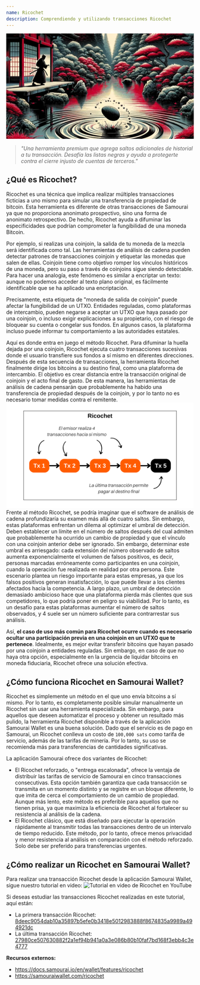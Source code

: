 ```yaml
---
name: Ricochet
description: Comprendiendo y utilizando transacciones Ricochet
---
```

![portada ricochet](assets/cover.jpeg)

> *"Una herramienta premium que agrega saltos adicionales de historial a tu transacción. Desafía las listas negras y ayuda a protegerte contra el cierre injusto de cuentas de terceros."*

## ¿Qué es Ricochet?
Ricochet es una técnica que implica realizar múltiples transacciones ficticias a uno mismo para simular una transferencia de propiedad de bitcoin. Esta herramienta es diferente de otras transacciones de Samourai ya que no proporciona anonimato prospectivo, sino una forma de anonimato retrospectivo. De hecho, Ricochet ayuda a difuminar las especificidades que podrían comprometer la fungibilidad de una moneda Bitcoin.

Por ejemplo, si realizas una coinjoin, la salida de tu moneda de la mezcla será identificada como tal. Las herramientas de análisis de cadena pueden detectar patrones de transacciones coinjoin y etiquetar las monedas que salen de ellas. Coinjoin tiene como objetivo romper los vínculos históricos de una moneda, pero su paso a través de coinjoins sigue siendo detectable. Para hacer una analogía, este fenómeno es similar a encriptar un texto: aunque no podemos acceder al texto plano original, es fácilmente identificable que se ha aplicado una encriptación.

Precisamente, esta etiqueta de "moneda de salida de coinjoin" puede afectar la fungibilidad de un UTXO. Entidades reguladas, como plataformas de intercambio, pueden negarse a aceptar un UTXO que haya pasado por una coinjoin, o incluso exigir explicaciones a su propietario, con el riesgo de bloquear su cuenta o congelar sus fondos. En algunos casos, la plataforma incluso puede informar tu comportamiento a las autoridades estatales.

Aquí es donde entra en juego el método Ricochet. Para difuminar la huella dejada por una coinjoin, Ricochet ejecuta cuatro transacciones sucesivas donde el usuario transfiere sus fondos a sí mismo en diferentes direcciones. Después de esta secuencia de transacciones, la herramienta Ricochet finalmente dirige los bitcoins a su destino final, como una plataforma de intercambio. El objetivo es crear distancia entre la transacción original de coinjoin y el acto final de gasto. De esta manera, las herramientas de análisis de cadena pensarán que probablemente ha habido una transferencia de propiedad después de la coinjoin, y por lo tanto no es necesario tomar medidas contra el remitente.
![diagrama ricochet](assets/es/1.png)
Frente al método Ricochet, se podría imaginar que el software de análisis de cadena profundizaría su examen más allá de cuatro saltos. Sin embargo, estas plataformas enfrentan un dilema al optimizar el umbral de detección. Deben establecer un límite en el número de saltos después del cual admiten que probablemente ha ocurrido un cambio de propiedad y que el vínculo con una coinjoin anterior debe ser ignorado. Sin embargo, determinar este umbral es arriesgado: cada extensión del número observado de saltos aumenta exponencialmente el volumen de falsos positivos, es decir, personas marcadas erróneamente como participantes en una coinjoin, cuando la operación fue realizada en realidad por otra persona. Este escenario plantea un riesgo importante para estas empresas, ya que los falsos positivos generan insatisfacción, lo que puede llevar a los clientes afectados hacia la competencia. A largo plazo, un umbral de detección demasiado ambicioso hace que una plataforma pierda más clientes que sus competidores, lo que podría poner en peligro su viabilidad. Por lo tanto, es un desafío para estas plataformas aumentar el número de saltos observados, y 4 suele ser un número suficiente para contrarrestar sus análisis.

Así, **el caso de uso más común para Ricochet ocurre cuando es necesario ocultar una participación previa en una coinjoin en un UTXO que te pertenece**. Idealmente, es mejor evitar transferir bitcoins que hayan pasado por una coinjoin a entidades reguladas. Sin embargo, en caso de que no haya otra opción, especialmente en la urgencia de liquidar bitcoins en moneda fiduciaria, Ricochet ofrece una solución efectiva.

## ¿Cómo funciona Ricochet en Samourai Wallet?
Ricochet es simplemente un método en el que uno envía bitcoins a sí mismo. Por lo tanto, es completamente posible simular manualmente un Ricochet sin usar una herramienta especializada. Sin embargo, para aquellos que deseen automatizar el proceso y obtener un resultado más pulido, la herramienta Ricochet disponible a través de la aplicación Samourai Wallet es una buena solución.
Dado que el servicio es de pago en Samourai, un Ricochet conlleva un costo de `100,000 sats` como tarifa de servicio, además de las tarifas de minería. Por lo tanto, su uso se recomienda más para transferencias de cantidades significativas.

La aplicación Samourai ofrece dos variantes de Ricochet:
- El Ricochet reforzado, o "entrega escalonada", ofrece la ventaja de distribuir las tarifas de servicio de Samourai en cinco transacciones consecutivas. Esta opción también garantiza que cada transacción se transmita en un momento distinto y se registre en un bloque diferente, lo que imita de cerca el comportamiento de un cambio de propiedad. Aunque más lento, este método es preferible para aquellos que no tienen prisa, ya que maximiza la eficiencia de Ricochet al fortalecer su resistencia al análisis de la cadena.
- El Ricochet clásico, que está diseñado para ejecutar la operación rápidamente al transmitir todas las transacciones dentro de un intervalo de tiempo reducido. Este método, por lo tanto, ofrece menos privacidad y menor resistencia al análisis en comparación con el método reforzado. Solo debe ser preferido para transferencias urgentes.

## ¿Cómo realizar un Ricochet en Samourai Wallet?
Para realizar una transacción Ricochet desde la aplicación Samourai Wallet, sigue nuestro tutorial en video:
![Tutorial en video de Ricochet en YouTube](https://youtu.be/Gsz0zuVo3N4)

Si deseas estudiar las transacciones Ricochet realizadas en este tutorial, aquí están:
- La primera transacción Ricochet: [8deec9054dab10a35897b5efe0b3418e5012983888f8674835a9989a494921dc](https://mempool.space/fr/testnet/tx/8deec9054dab10a35897b5efe0b3418e5012983888f8674835a9989a494921dc)
- La última transacción Ricochet: [27980ce507630882f2a1ef94b941a0a3e086b80b10faf7bd168f3ebb4c3e4777](https://mempool.space/fr/testnet/tx/27980ce507630882f2a1ef94b941a0a3e086b80b10faf7bd168f3ebb4c3e4777)

**Recursos externos:**
- https://docs.samourai.io/en/wallet/features/ricochet
- https://samouraiwallet.com/ricochet
